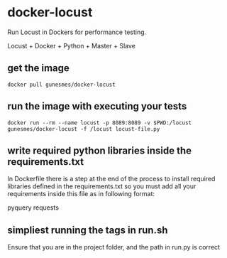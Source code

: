 # docker-locust
Run Locust in Dockers for performance testing.

Locust + Docker + Python + Master + Slave

## get the image
    docker pull gunesmes/docker-locust

## run the image with executing your tests
    docker run --rm --name locust -p 8089:8089 -v $PWD:/locust gunesmes/docker-locust -f /locust locust-file.py

## write required python libraries inside the requirements.txt

In Dockerfile there is a step at the end of the process to install required libraries defined in the requirements.txt so you must add all your requirements inside this file as in following format:

  pyquery
  requests

## simpliest running the tags in run.sh

Ensure that you are in the project folder, and the path in run.py is correct

